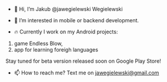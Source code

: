 - 👋 Hi, I’m Jakub @jawegielewski Wegielewski

- 👀 I’m interested in mobile or backend development.

- 🔥 Currently I work on my Android projects:
1) game Endless Blow,
2) app for learning foreigh languages

Stay tuned for beta version released soon on Google Play Store!

- 📫 How to reach me? Text me on <a href = "mailto: jawegielewski@gmail.com">jawegielewski@gmail.com</a>
